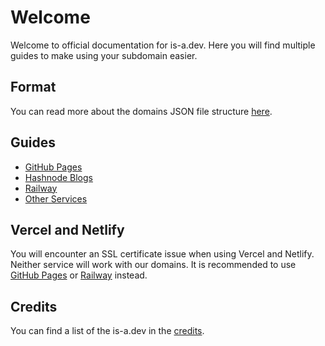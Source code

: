 # Welcome

Welcome to official documentation for is-a.dev. Here you will find multiple guides to make using your subdomain easier.

## Format

You can read more about the domains JSON file structure [here](json/index.md).

## Guides

- [GitHub Pages](github/index.md)
- [Hashnode Blogs](hashnode/index.md)
- [Railway](railway/index.md)
- [Other Services](other/index.md)

## Vercel and Netlify

You will encounter an SSL certificate issue when using Vercel and Netlify. Neither service will work with our domains. It is recommended to use [GitHub Pages](https://pages.github.com) or [Railway](https://railway.app) instead.

## Credits

You can find a list of the is-a.dev in the [credits](credits/index.md).
